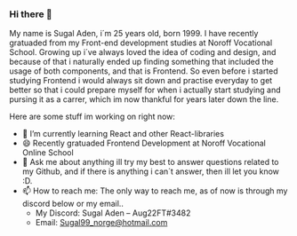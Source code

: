 ### Hi there 👋
My name is Sugal Aden, i´m 25 years old, born 1999. I have recently gratuaded from my Front-end development studies at Noroff Vocational School. Growing up i´ve always loved the idea of coding and design, and because of that i naturally ended up finding something that included the usage of both components, and that is Frontend. So even before i started studying Frontend i would always sit down and practise everyday to get better so that i could prepare myself for when i actually start studying and pursing it as a carrer, which im now thankful for years later down the line.

Here are some stuff im working on right now:

- 🌱 I’m currently learning React and other React-libraries
- 😄 Recently gratuaded Frontend Development at Noroff Vocational Online School
- 💬 Ask me about anything ill try my best to answer questions related to my Github, and if there is anything i can´t answer, then ill let you know :D.
- 📫 How to reach me: The only way to reach me, as of now is through my discord below or my email..
  - My Discord: Sugal Aden – Aug22FT#3482
  - Email: Sugal99_norge@hotmail.com

<!--
**Sugal99/Sugal99** is a ✨ _special_ ✨ repository because its `README.md` (this file) appears on your GitHub profile.


